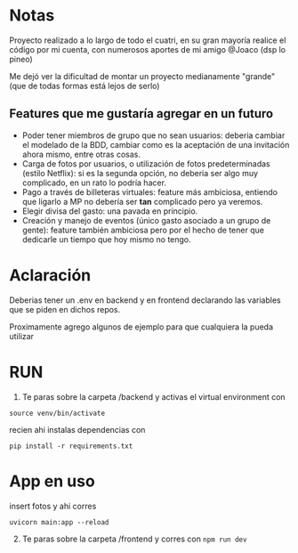 # Notas

Proyecto realizado a lo largo de todo el cuatri, en su gran mayoría realice el código por mi cuenta, con numerosos aportes de mi amigo @Joaco (dsp lo pineo)

Me dejó ver la dificultad de montar un proyecto medianamente "grande" (que de todas formas está lejos de serlo)

## Features que me gustaría agregar en un futuro

- Poder tener miembros de grupo que no sean usuarios: deberia cambiar el modelado de la BDD, cambiar como es la aceptación de una invitación ahora mismo, entre otras cosas.
- Carga de fotos por usuarios, o utilización de fotos predeterminadas (estilo Netflix): si es la segunda opción, no deberia ser algo muy complicado, en un rato lo podría hacer.
- Pago a través de billeteras virtuales: feature más ambiciosa, entiendo que ligarlo a MP no debería ser **tan** complicado pero ya veremos.
- Elegir divisa del gasto: una pavada en principio.
- Creación y manejo de eventos (único gasto asociado a un grupo de gente): feature también ambiciosa pero por el hecho de tener que dedicarle un tiempo que hoy mismo no tengo.

# Aclaración

Deberias tener un .env en backend y en frontend declarando las variables que se piden en dichos repos.

Proximamente agrego algunos de ejemplo para que cualquiera la pueda utilizar

# RUN

1. Te paras sobre la carpeta /backend y activas el virtual environment con

`source venv/bin/activate`

recien ahi instalas dependencias con

`pip install -r requirements.txt`

# App en uso

insert fotos
y ahi corres

`uvicorn main:app --reload`

2. Te paras sobre la carpeta /frontend y corres con `npm run dev`
